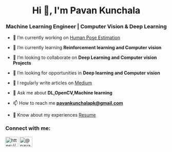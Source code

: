 <h1 align="center">Hi 👋, I'm Pavan Kunchala</h1>
<h3 align="center">Machine Learning Engineer | Computer Vision & Deep Learning</h3>

- 🔭 I’m currently working on [Human Pose Estimation](https://github.com/Pavankunchala/Human-Pose-Estimation-OpenCV)

- 🌱 I’m currently learning **Reinforcement learning and Computer vision**

- 👯 I’m looking to collaborate on **Deep Learning and Computer vision Projects**

- 🤝 I’m looking for opportunities in **Deep learning and Computer vision**

- 📝 I regularly write articles on [Medium](https://pavankunchalapk.medium.com/)

- 💬 Ask me about **DL,OpenCV,Machine learning**

- 📫 How to reach me **pavankunchalapk@gmail.com**

- 📄 Know about my experiences [Resume](https://drive.google.com/file/d/1DHdxwYs8pt8tOWTH-N89rNc58ppYrC6W/view?usp=sharing)

<h3 align="left">Connect with me:</h3>
<p align="left">
<a href="https://linkedin.com/in/https://www.linkedin.com/in/pavan-kumar-reddy-kunchala/" target="blank"><img align="center" src="https://cdn.jsdelivr.net/npm/simple-icons@3.0.1/icons/linkedin.svg" alt="https://www.linkedin.com/in/pavan-kumar-reddy-kunchala/" height="30" width="40" /></a>
<a href="https://medium.com/@pavankunchala" target="blank"><img align="center" src="https://cdn.jsdelivr.net/npm/simple-icons@3.0.1/icons/medium.svg" alt="@pavankunchala" height="30" width="40" /></a>
</p>

